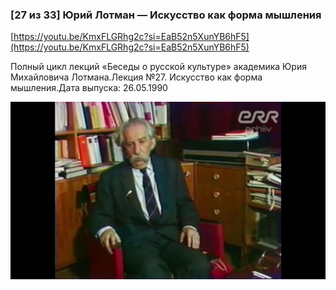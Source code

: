 
### [27 из 33] Юрий Лотман — Искусство как форма мышления



[https://youtu.be/KmxFLGRhg2c?si=EaB52n5XunYB6hF5](https://youtu.be/KmxFLGRhg2c?si=EaB52n5XunYB6hF5)


Полный цикл лекций «Беседы о русской культуре» академика Юрия Михайловича Лотмана.Лекция №27. Искусство как форма мышления.Дата выпуска: 26.05.1990


![1695180661_27-iz-33-iurii-lotman-iskusstvo-_KmxFLGRhg2c.jpg](1695180661_27-iz-33-iurii-lotman-iskusstvo-_KmxFLGRhg2c.jpg)
